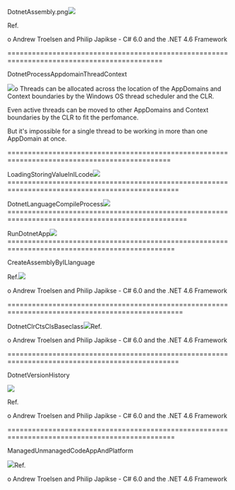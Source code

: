 DotnetAssembly.png![](/assets/DotnetAssembly.png)

Ref.

o Andrew Troelsen and Philip Japikse - C\# 6.0 and the .NET 4.6 Framework

============================================================================================

DotnetProcessAppdomainThreadContext

![](/assets/DotnetProcessAppdomainThreadContext2.png)o Threads can be allocated across the location of the AppDomains and Context boundaries by the Windows OS thread scheduler and the CLR.

Even active threads can be moved to other AppDomains and Context boundaries by the CLR to fit the perfomance.

But it's impossible for a single thread to be working in more than one AppDomain at once.

==============================================================================================

LoadingStoringValueInILcode![](/assets/LoadingStoringValueInILcode.png)================================================================================================

DotnetLanguageCompileProcess![](/assets/DotnetLanguageCompileProcess.png)==================================================================================================

RunDotnetApp![](/assets/RunDotnetApp.png)===============================================================================================

CreateAssemblyByILlanguage

Ref.![](/assets/CreateAssemblyByILlanguage.png)

o Andrew Troelsen and Philip Japikse - C\# 6.0 and the .NET 4.6 Framework

=================================================================================================

DotnetClrCtsClsBaseclass![](/assets/DotnetClrCtsClsBaseclass.png)Ref.

o Andrew Troelsen and Philip Japikse - C\# 6.0 and the .NET 4.6 Framework

================================================================================================

DotnetVersionHistory

![](/assets/DotnetVersionHistory.png)

Ref.

o Andrew Troelsen and Philip Japikse - C\# 6.0 and the .NET 4.6 Framework

===============================================================================================

ManagedUnmanagedCodeAppAndPlatform

![](/assets/ManagedUnmanagedCodeAppAndPlatform.png)Ref.

o Andrew Troelsen and Philip Japikse - C\# 6.0 and the .NET 4.6 Framework

